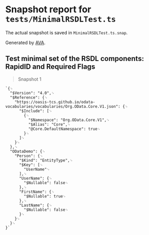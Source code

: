 # Snapshot report for `tests/MinimalRSDLTest.ts`

The actual snapshot is saved in `MinimalRSDLTest.ts.snap`.

Generated by [AVA](https://ava.li).

## Test minimal set of the RSDL components: RapidID and Required Flags

> Snapshot 1

    `{␊
      "$Version": "4.0",␊
      "$Reference": {␊
        "https://oasis-tcs.github.io/odata-vocabularies/vocabularies/Org.OData.Core.V1.json": {␊
          "$Include": [␊
            {␊
              "$Namespace": "Org.OData.Core.V1",␊
              "$Alias": "Core",␊
              "@Core.DefaultNamespace": true␊
            }␊
          ]␊
        }␊
      },␊
      "ODataDemo": {␊
        "Person": {␊
          "$Kind": "EntityType",␊
          "$Key": [␊
            "UserName"␊
          ],␊
          "UserName": {␊
            "$Nullable": false␊
          },␊
          "FirstName": {␊
            "$Nullable": true␊
          },␊
          "LastName": {␊
            "$Nullable": false␊
          }␊
        }␊
      }␊
    }`
